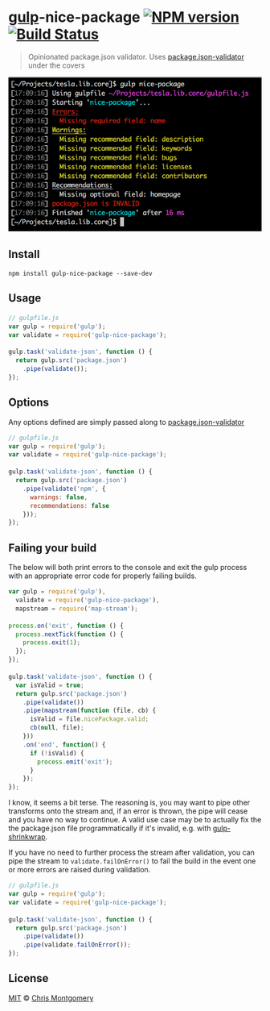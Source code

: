 # [gulp](http://gulpjs.com/)-nice-package [![NPM version][npm-image]][npm-url] [![Build Status][travis-image]][travis-url]

> Opinionated package.json validator. Uses [package.json-validator](https://github.com/gorillamania/package.json-validator) under the covers

![](screenshot.png)

## Install

```shell
npm install gulp-nice-package --save-dev
```

## Usage

```js
// gulpfile.js
var gulp = require('gulp');
var validate = require('gulp-nice-package');

gulp.task('validate-json', function () {
  return gulp.src('package.json')
    .pipe(validate());
});
```

## Options

Any options defined are simply passed along to 
[package.json-validator](https://github.com/gorillamania/package.json-validator#api)

```js
// gulpfile.js
var gulp = require('gulp');
var validate = require('gulp-nice-package');

gulp.task('validate-json', function () {
  return gulp.src('package.json')
    .pipe(validate('npm', {
      warnings: false,
      recommendations: false
    }));
});
```

## Failing your build

The below will both print errors to the console and exit the gulp process with an appropriate error code for
properly failing builds.

```js
var gulp = require('gulp'),
  validate = require('gulp-nice-package'),
  mapstream = require('map-stream');

process.on('exit', function () {
  process.nextTick(function () {
    process.exit(1);
  });
});

gulp.task('validate-json', function () {
  var isValid = true;
  return gulp.src('package.json')
    .pipe(validate())
    .pipe(mapstream(function (file, cb) {
      isValid = file.nicePackage.valid;
      cb(null, file);
    }))
    .on('end', function() {
      if (!isValid) {
        process.emit('exit');
      }
    });
});
```

I know, it seems a bit terse. The reasoning is, you may want to pipe other transforms onto the stream and, if an
error is thrown, the pipe will cease and you have no way to continue. A valid use case may be to actually fix the
the package.json file programmatically if it's invalid, e.g. with [gulp-shrinkwrap](https://github.com/chmontgomery/gulp-shrinkwrap).

If you have no need to further process the stream after validation, you can pipe the stream to `validate.failOnError()`
to fail the build in the event one or more errors are raised during validation.

```js
// gulpfile.js
var gulp = require('gulp');
var validate = require('gulp-nice-package');

gulp.task('validate-json', function () {
  return gulp.src('package.json')
    .pipe(validate())
    .pipe(validate.failOnError());
});
```

## License

[MIT](http://opensource.org/licenses/MIT) © [Chris Montgomery](http://www.chrismontgomery.info/)

[npm-url]: https://npmjs.org/package/gulp-nice-package
[npm-image]: http://img.shields.io/npm/v/gulp-nice-package.svg
[travis-image]: https://travis-ci.org/chmontgomery/gulp-nice-package.svg?branch=master
[travis-url]: https://travis-ci.org/chmontgomery/gulp-nice-package